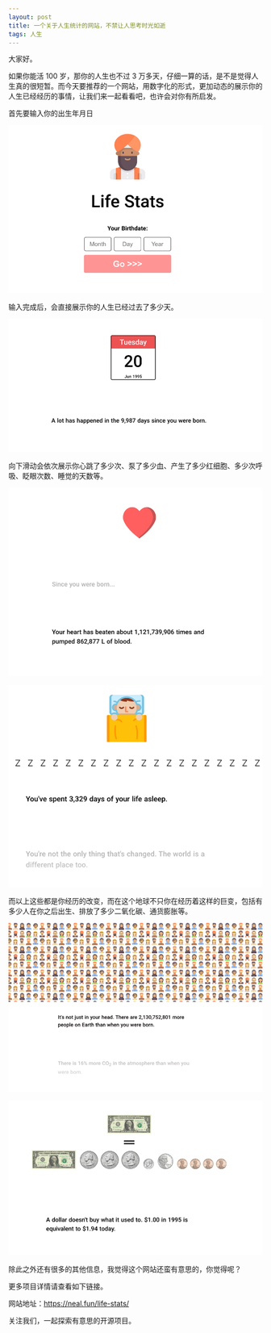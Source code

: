 ```yaml
---
layout: post
title: 一个关于人生统计的网站，不禁让人思考时光如逝
tags: 人生
---
```


大家好。

如果你能活 100 岁，那你的人生也不过 3 万多天，仔细一算的话，是不是觉得人生真的很短暂。而今天要推荐的一个网站，用数字化的形式，更加动态的展示你的人生已经经历的事情，让我们来一起看看吧，也许会对你有所启发。

首先要输入你的出生年月日

![image-20221023224004183](https://raw.githubusercontent.com/ZhuPeng/pic/master/images/compress_image-20221023224004183.png)

输入完成后，会直接展示你的人生已经过去了多少天。

![image-20221023224039895](https://raw.githubusercontent.com/ZhuPeng/pic/master/images/compress_image-20221023224039895.png)

向下滑动会依次展示你心跳了多少次、泵了多少血、产生了多少红细胞、多少次呼吸、眨眼次数、睡觉的天数等。

![image-20221023224115880](https://raw.githubusercontent.com/ZhuPeng/pic/master/images/compress_image-20221023224115880.png)

![image-20221023224309211](https://raw.githubusercontent.com/ZhuPeng/pic/master/images/compress_image-20221023224309211.png)

而以上这些都是你经历的改变，而在这个地球不只你在经历着这样的巨变，包括有多少人在你之后出生、排放了多少二氧化碳、通货膨胀等。

![image-20221023224412776](https://raw.githubusercontent.com/ZhuPeng/pic/master/images/compress_image-20221023224412776.png)

![image-20221023224505061](https://raw.githubusercontent.com/ZhuPeng/pic/master/images/compress_image-20221023224505061.png)

除此之外还有很多的其他信息，我觉得这个网站还蛮有意思的，你觉得呢？

更多项目详情请查看如下链接。

网站地址：https://neal.fun/life-stats/


关注我们，一起探索有意思的开源项目。
